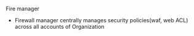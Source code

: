 Fire manager
- Firewall manager centrally manages security policies(waf, web ACL) across all accounts of Organization
